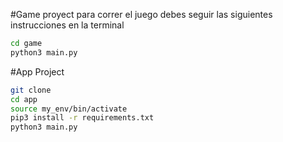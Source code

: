 #Game proyect
para correr el juego debes seguir las siguientes instrucciones en la terminal


```sh
cd game
python3 main.py
```



#App Project

```sh
git clone
cd app
source my_env/bin/activate
pip3 install -r requirements.txt
python3 main.py
```